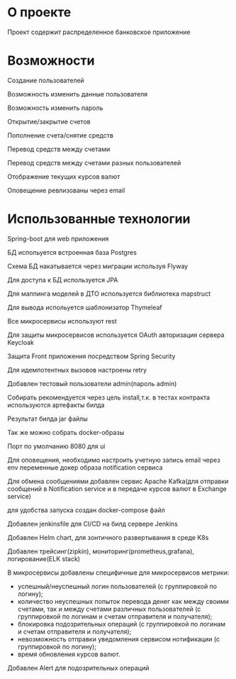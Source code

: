 # О проекте

Проект содержит распределенное банковское приложение

# Возможности
Создание пользователей

Возможность изменить данные пользователя

Возможность изменить пароль

Открытие/закрытие счетов

Пополнение счета/снятие средств

Перевод средств между счетами

Перевод средств между счетами разных пользователей

Отображение текущих курсов валют

Оповещение ревлизованы через email

# Использованные технологии

Spring-boot для web приложения

БД испольуется встроенная база Postgres

Схема БД накатывается через миграции используя Flyway

Для доступа к БД используется JPA

Для маппинга моделей в ДТО используется библиотека mapstruct

Для вывода испольуется шаблонизатор Thymeleaf

Все микросервисы используют rest

Для защиты микросервисов используется OAuth авторизация сервера Keycloak

Защита Front приложения посредством Spring Security

Для идемпотентных вызовов настроены retry

Добавлен тестовый пользователи admin(пароль admin)

Собирать рекомендуется через цель install,т.к. в тестах контракта используются артефакты билда

Результат билда jar файлы

Так же можно собрать docker-образы

Порт по умолчанию 8080 для ui

Для оповещения, необходимо настроить учетную запись email через env переменные докер образа notification сервиса

Для обмена сообщениями добавлен сервис Apache Kafka(для отправки сообщений в Notification service 
и в передаче курсов валют в Exchange service)

для удобства запуска создан docker-compose файл

Добавлен jenkinsfile для CI/CD на билд сервере Jenkins

Добавлен Helm chart, для зонтичного развертывания в среде K8s

Добавлен трейсинг(zipkin), мониторинг(prometheus,grafana), логирование(ELK stack)

В микросервисы добавлены специфичные для микросервисов метрики:
- успешный/неуспешный логин пользователей (с группировкой по логину);
- количество неуспешных попыток перевода денег как между своими счетами, так и между счетами различных пользователей (с группировкой по логинам и счетам отправителя и получателя);
- блокировка подозрительных операций (с группировкой по логинам и счетам отправителя и получателя);
- невозможность отправки уведомления сервисом нотификации (с группировкой по логину);
- время обновления курсов валют.

Добавлен Alert для подозрительных операций




